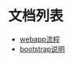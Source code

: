 # 文档列表

- [webapp流程](https://github.com/Andals/vine-doc/blob/master/webapp-process.md)
- [bootstrap说明](https://github.com/Andals/vine-doc/blob/master/bootstrap-process.md)
